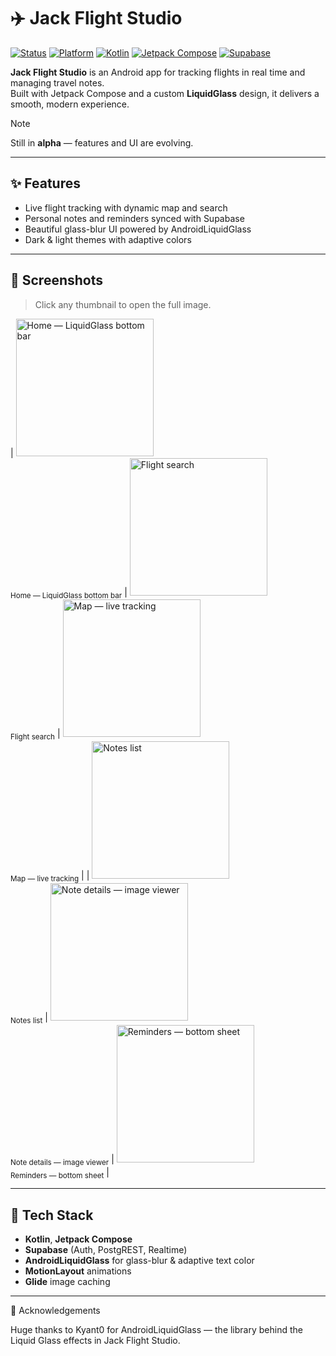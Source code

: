 # ✈️ Jack Flight Studio

[![Status](https://img.shields.io/badge/status-alpha-orange)](#-status)
[![Platform](https://img.shields.io/badge/Android-8.0%2B-3DDC84?logo=android&logoColor=white)](#-getting-started)
[![Kotlin](https://img.shields.io/badge/Kotlin-✓-7F52FF?logo=kotlin&logoColor=white)](#-tech-stack)
[![Jetpack Compose](https://img.shields.io/badge/Jetpack%20Compose-✓-4285F4?logo=jetpackcompose&logoColor=white)](#-tech-stack)
[![Supabase](https://img.shields.io/badge/Supabase-✓-3FCF8E?logo=supabase&logoColor=white)](#-tech-stack)

**Jack Flight Studio** is an Android app for tracking flights in real time and managing travel notes.  
Built with Jetpack Compose and a custom **LiquidGlass** design, it delivers a smooth, modern experience.

> [!NOTE]
> Still in **alpha** — features and UI are evolving.

---

## ✨ Features
- Live flight tracking with dynamic map and search
- Personal notes and reminders synced with Supabase
- Beautiful glass-blur UI powered by AndroidLiquidGlass
- Dark & light themes with adaptive colors

---

## 📸 Screenshots

> Click any thumbnail to open the full image.


| <a href="https://github.com/user-attachments/assets/7acfdc3c-b4d8-41ec-a3d3-3ac7abee81e2"><img src="https://github.com/user-attachments/assets/7acfdc3c-b4d8-41ec-a3d3-3ac7abee81e2" alt="Home — LiquidGlass bottom bar" width="220" loading="lazy"/></a><br/><sub>Home — LiquidGlass bottom bar</sub> | <a href="https://github.com/user-attachments/assets/7e5030a3-e93d-4611-8e69-79c4b18c46ed"><img src="https://github.com/user-attachments/assets/7e5030a3-e93d-4611-8e69-79c4b18c46ed" alt="Flight search" width="220" loading="lazy"/></a><br/><sub>Flight search</sub> | <a href="https://github.com/user-attachments/assets/6ceca656-20d7-46f7-aab1-bb16bb9936da"><img src="https://github.com/user-attachments/assets/6ceca656-20d7-46f7-aab1-bb16bb9936da" alt="Map — live tracking" width="220" loading="lazy"/></a><br/><sub>Map — live tracking</sub> |
| <a href="https://github.com/user-attachments/assets/27f37af1-6952-4871-825b-d53b9fc89d6e"><img src="https://github.com/user-attachments/assets/27f37af1-6952-4871-825b-d53b9fc89d6e" alt="Notes list" width="220" loading="lazy"/></a><br/><sub>Notes list</sub> | <a href="https://github.com/user-attachments/assets/d936f002-784b-4512-bf97-65ee000d3265"><img src="https://github.com/user-attachments/assets/d936f002-784b-4512-bf97-65ee000d3265" alt="Note details — image viewer" width="220" loading="lazy"/></a><br/><sub>Note details — image viewer</sub> | <a href="https://github.com/user-attachments/assets/729102ec-310d-4800-843b-6ca41bfa2a91"><img src="https://github.com/user-attachments/assets/729102ec-310d-4800-843b-6ca41bfa2a91" alt="Reminders — bottom sheet" width="220" loading="lazy"/></a><br/><sub>Reminders — bottom sheet</sub> |

---

## 🧩 Tech Stack
- **Kotlin**, **Jetpack Compose**
- **Supabase** (Auth, PostgREST, Realtime)
- **AndroidLiquidGlass** for glass-blur & adaptive text color
- **MotionLayout** animations
- **Glide** image caching

---

🙏 Acknowledgements

Huge thanks to Kyant0
for AndroidLiquidGlass
— the library behind the Liquid Glass effects in Jack Flight Studio.
